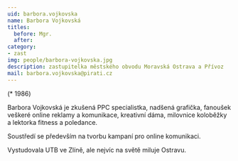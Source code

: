 ```yaml
---
uid: barbora.vojkovska
name: Barbora Vojkovská
titles:
  before: Mgr. 
  after: 
category:
- zast
img: people/barbora-vojkovska.jpg
description: zastupitelka městského obvodu Moravská Ostrava a Přívoz 
mail: barbora.vojkovska@pirati.cz
---
```


(* 1986)

Barbora Vojkovská je zkušená PPC specialistka, nadšená grafička, fanoušek veškeré online reklamy a komunikace, kreativní dáma, milovnice koloběžky a lektorka fitness a poledance.

Soustředí se především na tvorbu kampaní pro online komunikaci.

Vystudovala UTB ve Zlíně, ale nejvíc na světě miluje Ostravu.
